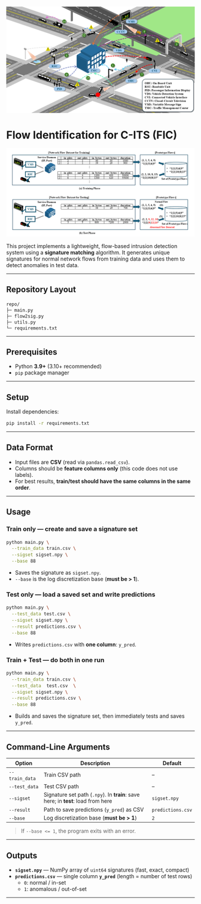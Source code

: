 ![C-ITS Overview](./docs/C-ITS.png)

# Flow Identification for C-ITS (FIC)

<p align="center">
    <img src="docs/fic_pipeline.png" alt="FIC pipeline" width="820">
</p>

This project implements a lightweight, flow-based intrusion detection system using a **signature matching** algorithm. It generates unique signatures for normal network flows from training data and uses them to detect anomalies in test data.

---

## Repository Layout

```
repo/
├─ main.py          
├─ flow2sig.py     
├─ utils.py        
└─ requirements.txt
```

---

## Prerequisites

- Python **3.9+** (3.10+ recommended)
- `pip` package manager

---

## Setup

Install dependencies:
```bash
pip install -r requirements.txt
```

---

## Data Format

- Input files are **CSV** (read via `pandas.read_csv`).
- Columns should be **feature columns only** (this code does not use labels).
- For best results, **train/test should have the same columns in the same order**.

---

## Usage

### Train only — create and save a signature set
```bash
python main.py \
  --train_data train.csv \
  --sigset sigset.npy \
  --base 88
```
- Saves the signature as `sigset.npy`.  
- `--base` is the log discretization base (**must be > 1**).

### Test only — load a saved set and write predictions
```bash
python main.py \
  --test_data test.csv \
  --sigset sigset.npy \
  --result predictions.csv \
  --base 88
```
- Writes `predictions.csv` with **one column**: `y_pred`.

### Train + Test — do both in one run
```bash
python main.py \
  --train_data train.csv \
  --test_data  test.csv  \
  --sigset sigset.npy \
  --result predictions.csv \
  --base 88
```
- Builds and saves the signature set, then immediately tests and saves `y_pred`.

---

## Command-Line Arguments

| Option         | Description                                                                                             | Default            |
|----------------|---------------------------------------------------------------------------------------------------------|--------------------|
| `--train_data` | Train CSV path                                                                                          | –                  |
| `--test_data`  | Test CSV path                                                                                           | –                  |
| `--sigset`     | Signature set path (`.npy`). In **train**: save here; in **test**: load from here       | `sigset.npy`       |
| `--result`     | Path to save predictions (`y_pred`) as CSV                                                              | `predictions.csv`  |
| `--base`       | Log discretization base (**must be > 1**)                                                               | `2`                |

> If `--base <= 1`, the program exits with an error.

---

## Outputs

- **`sigset.npy`** — NumPy array of `uint64` signatures (fast, exact, compact)
- **`predictions.csv`** — single column **`y_pred`** (length = number of test rows)  
  - `0`: normal / in-set  
  - `1`: anomalous / out-of-set

---